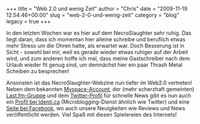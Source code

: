 +++
title = "Web 2.0 und wenig Zeit"
author = "Chris"
date = "2009-11-19 12:54:46+00:00"
slug = "web-2-0-und-wenig-zeit"
category = "blog"
legacy = true
+++

In den letzten Wochen war es hier auf dem NecroSlaughter sehr ruhig. Das liegt daran, dass ich momentan hier alleine schreibe und beruflich etwas mehr Stress um die Ohren hatte, als erwartet war.
Doch Besserung ist in Sicht - sowohl bei mir, weil es gerade wieder etwas ruhiger auf der Arbeit wird, und zum anderen hoffe ich mal, dass meine Gastschreiber nach dem Urlaub wieder fit genug sind, um demnächst hier ein paar Thrash Metal Scheiben zu besprechen!

Ansonsten ist das NecroSlaughter-Webzine nun tiefer im Web2.0 vertreten! Neben dem bekannten <a href="http://www.myspace.com/necroslaughter">Myspace-Account</a>, der (mehr scherzhaft gemeinten) <a href="http://www.lastfm.de/group/NecroSlaughter.tk">Last.fm-Gruppe</a> und dem <a href="http://twitter.com/necroslaughter">Twitter-Profil</a> für schnelle News gibt es nun auch ein <a href="http://identi.ca/necroslaughter">Profil bei Identi.ca</a> (Microblogging-Dienst ähnlich wie Twitter) und eine <a href="http://www.facebook.com/pages/NecroSlaughter/178366453105">Seite bei Facebook</a>, wo auch unsere Neuigkeiten wie Reviews und News veröffentlicht werden. Viel Spaß mit diesen Spielereien des Internets!
